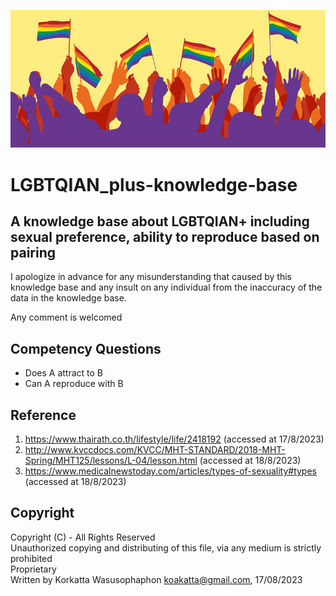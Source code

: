![](assets/images/banner.jpeg)
# LGBTQIAN_plus-knowledge-base
## A knowledge base about LGBTQIAN+ including sexual preference, ability to reproduce based on pairing

I apologize in advance for any misunderstanding that caused by this knowledge base and any insult on any individual from the inaccuracy of the data in the knowledge base.

Any comment is welcomed
## Competency Questions
- Does A attract to B
- Can A reproduce with B

## Reference
1. https://www.thairath.co.th/lifestyle/life/2418192 (accessed at 17/8/2023)
1. http://www.kvccdocs.com/KVCC/MHT-STANDARD/2018-MHT-Spring/MHT125/lessons/L-04/lesson.html (accessed at 18/8/2023)
1. https://www.medicalnewstoday.com/articles/types-of-sexuality#types (accessed at 18/8/2023)
## Copyright
Copyright (C) - All Rights Reserved <br>Unauthorized copying and distributing of this file, via any medium is strictly prohibited <br>Proprietary <br> Written by Korkatta Wasusophaphon <koakatta@gmail.com>, 17/08/2023
